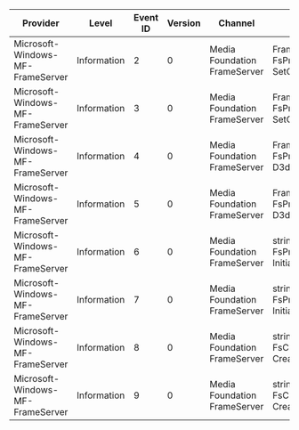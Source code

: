 Provider                          |  Level        |  Event ID  |  Version  |  Channel                       |  Task                                       |  Opcode  |  Keyword  |  Message
----------------------------------|---------------|------------|-----------|--------------------------------|---------------------------------------------|----------|-----------|-------------------------------------------------
Microsoft-Windows-MF-FrameServer  |  Information  |  2         |  0        |  Media Foundation FrameServer  |  FrameServer FsProxy SetOutputType          |  Start   |           |  FrameServer FsProxy SetOutputType Start
Microsoft-Windows-MF-FrameServer  |  Information  |  3         |  0        |  Media Foundation FrameServer  |  FrameServer FsProxy SetOutputType          |  Stop    |           |  FrameServer FsProxy SetOutputType Stop
Microsoft-Windows-MF-FrameServer  |  Information  |  4         |  0        |  Media Foundation FrameServer  |  FrameServer FsProxy D3dManager             |  Start   |           |  FrameServer FsProxy D3dManager Start
Microsoft-Windows-MF-FrameServer  |  Information  |  5         |  0        |  Media Foundation FrameServer  |  FrameServer FsProxy D3dManager             |  Stop    |           |  FrameServer FsProxy D3dManager Stop
Microsoft-Windows-MF-FrameServer  |  Information  |  6         |  0        |  Media Foundation FrameServer  |  string.FrameServer FsProxy Initialization  |  Start   |           |  string.FrameServer FsProxy Initialization Start
Microsoft-Windows-MF-FrameServer  |  Information  |  7         |  0        |  Media Foundation FrameServer  |  string.FrameServer FsProxy Initialization  |  Stop    |           |  string.FrameServer FsProxy Initialization Stop
Microsoft-Windows-MF-FrameServer  |  Information  |  8         |  0        |  Media Foundation FrameServer  |  string.FrameServer FsClient CreateSample   |  Start   |           |  FrameServer FsClient CreateSample
Microsoft-Windows-MF-FrameServer  |  Information  |  9         |  0        |  Media Foundation FrameServer  |  string.FrameServer FsClient CreateSample   |  Start   |           |  FrameServer FsClient CreateSample Stop